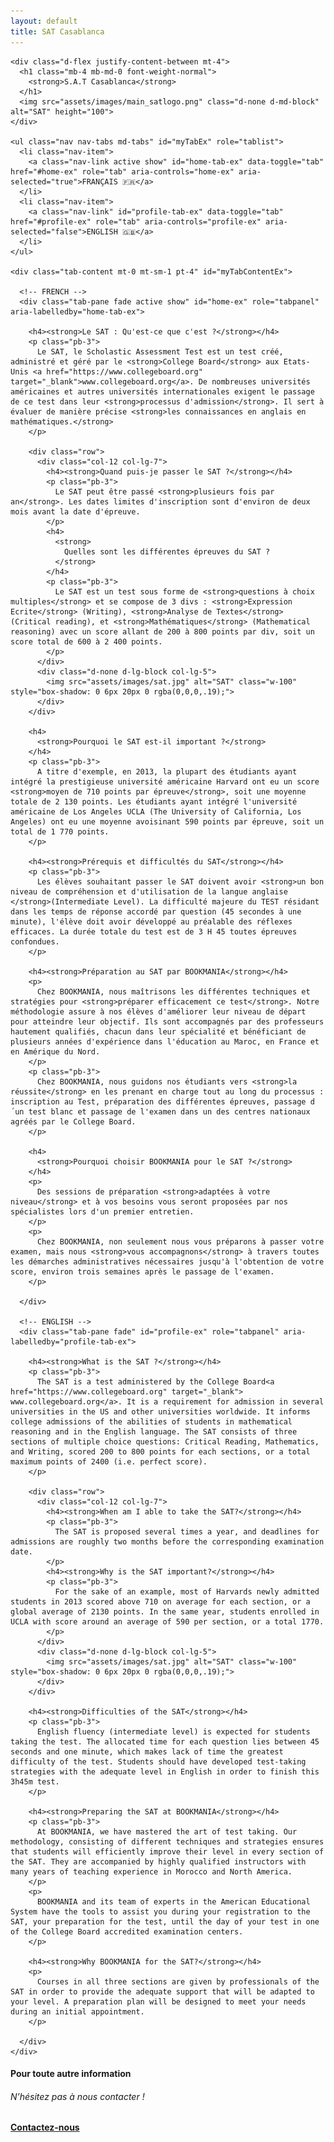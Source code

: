 ```yaml
---
layout: default
title: SAT Casablanca
---
```

<main id="nos-metiers">

  <section class="container mt-4 mt-sm-5 pt-5 pb-4">

    <div class="d-flex justify-content-between mt-4">
      <h1 class="mb-4 mb-md-0 font-weight-normal">
        <strong>S.A.T Casablanca</strong>
      </h1>
      <img src="assets/images/main_satlogo.png" class="d-none d-md-block" alt="SAT" height="100">
    </div>

    <ul class="nav nav-tabs md-tabs" id="myTabEx" role="tablist">
      <li class="nav-item">
        <a class="nav-link active show" id="home-tab-ex" data-toggle="tab" href="#home-ex" role="tab" aria-controls="home-ex" aria-selected="true">FRANÇAIS 🇫🇷</a>
      </li>
      <li class="nav-item">
        <a class="nav-link" id="profile-tab-ex" data-toggle="tab" href="#profile-ex" role="tab" aria-controls="profile-ex" aria-selected="false">ENGLISH 🇬🇧</a>
      </li>
    </ul>

    <div class="tab-content mt-0 mt-sm-1 pt-4" id="myTabContentEx">

      <!-- FRENCH -->
      <div class="tab-pane fade active show" id="home-ex" role="tabpanel" aria-labelledby="home-tab-ex">

        <h4><strong>Le SAT : Qu'est-ce que c'est ?</strong></h4>
        <p class="pb-3">
          Le SAT, le Scholastic Assessment Test est un test créé, administré et géré par le <strong>College Board</strong> aux Etats-Unis <a href="https://www.collegeboard.org" target="_blank">www.collegeboard.org</a>. De nombreuses universités américaines et autres universités internationales exigent le passage de ce test dans leur <strong>processus d'admission</strong>. Il sert à évaluer de manière précise <strong>les connaissances en anglais en mathématiques.</strong>
        </p>

        <div class="row">
          <div class="col-12 col-lg-7">
            <h4><strong>Quand puis-je passer le SAT ?</strong></h4>
            <p class="pb-3">
              Le SAT peut être passé <strong>plusieurs fois par an</strong>. Les dates limites d'inscription sont d'environ de deux mois avant la date d'épreuve.
            </p>
            <h4>
              <strong>
                Quelles sont les différentes épreuves du SAT ?
              </strong>
            </h4>
            <p class="pb-3">
              Le SAT est un test sous forme de <strong>questions à choix multiples</strong> et se compose de 3 divs : <strong>Expression Ecrite</strong> (Writing), <strong>Analyse de Textes</strong> (Critical reading), et <strong>Mathématiques</strong> (Mathematical reasoning) avec un score allant de 200 à 800 points par div, soit un score total de 600 à 2 400 points.
            </p>
          </div>
          <div class="d-none d-lg-block col-lg-5">
            <img src="assets/images/sat.jpg" alt="SAT" class="w-100" style="box-shadow: 0 6px 20px 0 rgba(0,0,0,.19);">
          </div>
        </div>

        <h4>
          <strong>Pourquoi le SAT est-il important ?</strong>
        </h4>
        <p class="pb-3">
          A titre d'exemple, en 2013, la plupart des étudiants ayant intégré la prestigieuse université américaine Harvard ont eu un score <strong>moyen de 710 points par épreuve</strong>, soit une moyenne totale de 2 130 points. Les étudiants ayant intégré l'université américaine de Los Angeles UCLA (The University of California, Los Angeles) ont eu une moyenne avoisinant 590 points par épreuve, soit un total de 1 770 points.
        </p>

        <h4><strong>Prérequis et difficultés du SAT</strong></h4>
        <p class="pb-3">
          Les élèves souhaitant passer le SAT doivent avoir <strong>un bon niveau de compréhension et d'utilisation de la langue anglaise </strong>(Intermediate Level). La difficulté majeure du TEST résidant dans les temps de réponse accordé par question (45 secondes à une minute), l'élève doit avoir développé au préalable des réflexes efficaces. La durée totale du test est de 3 H 45 toutes épreuves confondues.
        </p>

        <h4><strong>Préparation au SAT par BOOKMANIA</strong></h4>
        <p>
          Chez BOOKMANIA, nous maîtrisons les différentes techniques et stratégies pour <strong>préparer efficacement ce test</strong>. Notre méthodologie assure à nos élèves d'améliorer leur niveau de départ pour atteindre leur objectif. Ils sont accompagnés par des professeurs hautement qualifiés, chacun dans leur spécialité et bénéficiant de plusieurs années d'expérience dans l'éducation au Maroc, en France et en Amérique du Nord.
        </p>
        <p class="pb-3">
          Chez BOOKMANIA, nous guidons nos étudiants vers <strong>la réussite</strong> en les prenant en charge tout au long du processus : inscription au Test, préparation des différentes épreuves, passage d´un test blanc et passage de l'examen dans un des centres nationaux agréés par le College Board.
        </p>

        <h4>
          <strong>Pourquoi choisir BOOKMANIA pour le SAT ?</strong>
        </h4>
        <p>
          Des sessions de préparation <strong>adaptées à votre niveau</strong> et à vos besoins vous seront proposées par nos spécialistes lors d'un premier entretien.
        </p>
        <p>
          Chez BOOKMANIA, non seulement nous vous préparons à passer votre examen, mais nous <strong>vous accompagnons</strong> à travers toutes les démarches administratives nécessaires jusqu'à l'obtention de votre score, environ trois semaines après le passage de l'examen.
        </p>

      </div>

      <!-- ENGLISH -->
      <div class="tab-pane fade" id="profile-ex" role="tabpanel" aria-labelledby="profile-tab-ex">

        <h4><strong>What is the SAT ?</strong></h4>
        <p class="pb-3">
          The SAT is a test administered by the College Board<a href="https://www.collegeboard.org" target="_blank"> www.collegeboard.org</a>. It is a requirement for admission in several universities in the US and other universities worldwide. It informs college admissions of the abilities of students in mathematical reasoning and in the English language. The SAT consists of three sections of multiple choice questions: Critical Reading, Mathematics, and Writing, scored 200 to 800 points for each sections, or a total maximum points of 2400 (i.e. perfect score).
        </p>

        <div class="row">
          <div class="col-12 col-lg-7">
            <h4><strong>When am I able to take the SAT?</strong></h4>
            <p class="pb-3">
              The SAT is proposed several times a year, and deadlines for admissions are roughly two months before the corresponding examination date.
            </p>
            <h4><strong>Why is the SAT important?</strong></h4>
            <p class="pb-3">
              For the sake of an example, most of Harvards newly admitted students in 2013 scored above 710 on average for each section, or a global average of 2130 points. In the same year, students enrolled in UCLA with score around an average of 590 per section, or a total 1770.
            </p>
          </div>
          <div class="d-none d-lg-block col-lg-5">
            <img src="assets/images/sat.jpg" alt="SAT" class="w-100" style="box-shadow: 0 6px 20px 0 rgba(0,0,0,.19);">
          </div>
        </div>

        <h4><strong>Difficulties of the SAT</strong></h4>
        <p class="pb-3">
          English fluency (intermediate level) is expected for students taking the test. The allocated time for each question lies between 45 seconds and one minute, which makes lack of time the greatest difficulty of the test. Students should have developed test-taking strategies with the adequate level in English in order to finish this 3h45m test.
        </p>

        <h4><strong>Preparing the SAT at BOOKMANIA</strong></h4>
        <p class="pb-3">
          At BOOKMANIA, we have mastered the art of test taking. Our methodology, consisting of different techniques and strategies ensures that students will efficiently improve their level in every section of the SAT. They are accompanied by highly qualified instructors with many years of teaching experience in Morocco and North America.
        </p>
        <p>
          BOOKMANIA and its team of experts in the American Educational System have the tools to assist you during your registration to the SAT, your preparation for the test, until the day of your test in one of the College Board accredited examination centers.
        </p>

        <h4><strong>Why BOOKMANIA for the SAT?</strong></h4>
        <p>
          Courses in all three sections are given by professionals of the SAT in order to provide the adequate support that will be adapted to your level. A preparation plan will be designed to meet your needs during an initial appointment.
        </p>

      </div>
    </div>

  </section>

  <section class="blue-grey lighten-5 py-4">
    <div class="container d-md-flex justify-content-between align-items-center text-center text-md-left">
      <div class="py-1">
        <h4>
          <strong>Pour toute autre information</strong>
        </h4>
        <h6>N’hésitez pas à nous contacter !</h6>
      </div>
      <div class="text-center py-1">
        <a href="{{site.baseurl}}/contactez-nous.php" class="btn btn-white btn-outline-primary">
          <strong>Contactez-nous</strong>
        </a>
      </div>
    </div>
  </section>

</main>

